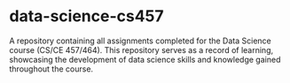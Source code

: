 # data-science-cs457
A repository containing all assignments completed for the Data Science course (CS/CE 457/464). This repository serves as a record of learning, showcasing the development of data science skills and knowledge gained throughout the course.
